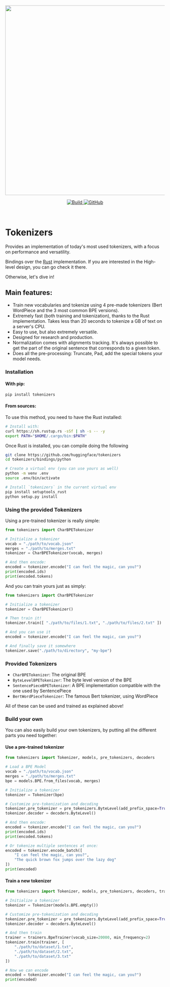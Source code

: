 <p align="center">
    <br>
    <img src="https://huggingface.co/landing/assets/tokenizers/tokenizers-logo.png" width="600"/>
    <br>
<p>
<p align="center">
    <a href="https://badge.fury.io/py/tokenizers">
         <img alt="Build" src="https://badge.fury.io/py/tokenizers.svg">
    </a>
    <a href="https://github.com/huggingface/tokenizers/blob/master/LICENSE">
        <img alt="GitHub" src="https://img.shields.io/github/license/huggingface/tokenizers.svg?color=blue">
    </a>
</p>
<br>

# Tokenizers

Provides an implementation of today's most used tokenizers, with a focus on performance and
versatility.

Bindings over the [Rust](https://github.com/huggingface/tokenizers/tree/master/tokenizers) implementation.
If you are interested in the High-level design, you can go check it there.

Otherwise, let's dive in!

## Main features:

 - Train new vocabularies and tokenize using 4 pre-made tokenizers (Bert WordPiece and the 3
   most common BPE versions).
 - Extremely fast (both training and tokenization), thanks to the Rust implementation. Takes
   less than 20 seconds to tokenize a GB of text on a server's CPU.
 - Easy to use, but also extremely versatile.
 - Designed for research and production.
 - Normalization comes with alignments tracking. It's always possible to get the part of the
   original sentence that corresponds to a given token.
 - Does all the pre-processing: Truncate, Pad, add the special tokens your model needs.

### Installation

#### With pip:

```bash
pip install tokenizers
```

#### From sources:

To use this method, you need to have the Rust installed:

```bash
# Install with:
curl https://sh.rustup.rs -sSf | sh -s -- -y
export PATH="$HOME/.cargo/bin:$PATH"
```

Once Rust is installed, you can compile doing the following

```bash
git clone https://github.com/huggingface/tokenizers
cd tokenizers/bindings/python

# Create a virtual env (you can use yours as well)
python -m venv .env
source .env/bin/activate

# Install `tokenizers` in the current virtual env
pip install setuptools_rust
python setup.py install
```

### Using the provided Tokenizers

Using a pre-trained tokenizer is really simple:

```python
from tokenizers import CharBPETokenizer

# Initialize a tokenizer
vocab = "./path/to/vocab.json"
merges = "./path/to/merges.txt"
tokenizer = CharBPETokenizer(vocab, merges)

# And then encode:
encoded = tokenizer.encode("I can feel the magic, can you?")
print(encoded.ids)
print(encoded.tokens)
```

And you can train yours just as simply:

```python
from tokenizers import CharBPETokenizer

# Initialize a tokenizer
tokenizer = CharBPETokenizer()

# Then train it!
tokenizer.train([ "./path/to/files/1.txt", "./path/to/files/2.txt" ])

# And you can use it
encoded = tokenizer.encode("I can feel the magic, can you?")

# And finally save it somewhere
tokenizer.save("./path/to/directory", "my-bpe")
```

### Provided Tokenizers

 - `CharBPETokenizer`: The original BPE
 - `ByteLevelBPETokenizer`: The byte level version of the BPE
 - `SentencePieceBPETokenizer`: A BPE implementation compatible with the one used by SentencePiece
 - `BertWordPieceTokenizer`: The famous Bert tokenizer, using WordPiece

All of these can be used and trained as explained above!

### Build your own

You can also easily build your own tokenizers, by putting all the different parts
you need together:

#### Use a pre-trained tokenizer

```python
from tokenizers import Tokenizer, models, pre_tokenizers, decoders

# Load a BPE Model
vocab = "./path/to/vocab.json"
merges = "./path/to/merges.txt"
bpe = models.BPE.from_files(vocab, merges)

# Initialize a tokenizer
tokenizer = Tokenizer(bpe)

# Customize pre-tokenization and decoding
tokenizer.pre_tokenizer = pre_tokenizers.ByteLevel(add_prefix_space=True)
tokenizer.decoder = decoders.ByteLevel()

# And then encode:
encoded = tokenizer.encode("I can feel the magic, can you?")
print(encoded.ids)
print(encoded.tokens)

# Or tokenize multiple sentences at once:
encoded = tokenizer.encode_batch([
	"I can feel the magic, can you?",
	"The quick brown fox jumps over the lazy dog"
])
print(encoded)
```

#### Train a new tokenizer

```python
from tokenizers import Tokenizer, models, pre_tokenizers, decoders, trainers

# Initialize a tokenizer
tokenizer = Tokenizer(models.BPE.empty())

# Customize pre-tokenization and decoding
tokenizer.pre_tokenizer = pre_tokenizers.ByteLevel(add_prefix_space=True)
tokenizer.decoder = decoders.ByteLevel()

# And then train
trainer = trainers.BpeTrainer(vocab_size=20000, min_frequency=2)
tokenizer.train(trainer, [
	"./path/to/dataset/1.txt",
	"./path/to/dataset/2.txt",
	"./path/to/dataset/3.txt"
])

# Now we can encode
encoded = tokenizer.encode("I can feel the magic, can you?")
print(encoded)
```
